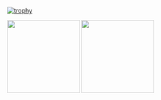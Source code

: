 [![trophy](https://github-profile-trophy.vercel.app/?username=yamyam10&theme=onedark)](https://github.com/ryo-ma/github-profile-trophy)

<a href="https://github.com/yamyam10">
  <img align="left" height="170px" src="https://github-readme-stats.vercel.app/api?username=yamyam10&count_private=true&show_icons=true&theme=dracula" />
</a>
<a href="https://github.com/yamyam10">
  <img align="left" height="170px" src="https://github-readme-stats.vercel.app/api/top-langs/?username=yamyam10&layout=compact&theme=dracula" />
</a>

<!--![Anurag's GitHub stats](https://github-readme-stats.vercel.app/api?username=yamyam10&show_icons=true&theme=radical)-->
<!--
**yamyam10/yamyam10** is a ✨ _special_ ✨ repository because its `README.md` (this file) appears on your GitHub profile.

Here are some ideas to get you started:

- 🔭 I’m currently working on ...
- 🌱 I’m currently learning ...
- 👯 I’m looking to collaborate on ...
- 🤔 I’m looking for help with ...
- 💬 Ask me about ...
- 📫 How to reach me: ...
- 😄 Pronouns: ...
- ⚡ Fun fact: ...
-->

